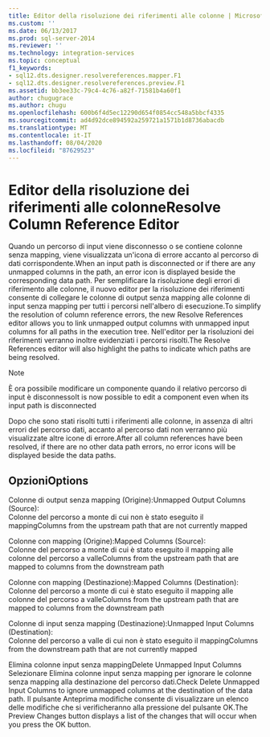 ```yaml
---
title: Editor della risoluzione dei riferimenti alle colonne | Microsoft Docs
ms.custom: ''
ms.date: 06/13/2017
ms.prod: sql-server-2014
ms.reviewer: ''
ms.technology: integration-services
ms.topic: conceptual
f1_keywords:
- sql12.dts.designer.resolvereferences.mapper.F1
- sql12.dts.designer.resolvereferences.preview.F1
ms.assetid: bb3ee33c-79c4-4c76-a82f-71581b4a60f1
author: chugugrace
ms.author: chugu
ms.openlocfilehash: 600b6f4d5ec12290d654f0854cc548a5bbcf4335
ms.sourcegitcommit: ad4d92dce894592a259721a1571b1d8736abacdb
ms.translationtype: MT
ms.contentlocale: it-IT
ms.lasthandoff: 08/04/2020
ms.locfileid: "87629523"
---
```

# <a name="resolve-column-reference-editor"></a><span data-ttu-id="47239-102">Editor della risoluzione dei riferimenti alle colonne</span><span class="sxs-lookup"><span data-stu-id="47239-102">Resolve Column Reference Editor</span></span>
  <span data-ttu-id="47239-103">Quando un percorso di input viene disconnesso o se contiene colonne senza mapping, viene visualizzata un'icona di errore accanto al percorso di dati corrispondente.</span><span class="sxs-lookup"><span data-stu-id="47239-103">When an input path is disconnected or if there are any unmapped columns in the path, an error icon is displayed beside the corresponding data path.</span></span> <span data-ttu-id="47239-104">Per semplificare la risoluzione degli errori di riferimento alle colonne, il nuovo editor per la risoluzione dei riferimenti consente di collegare le colonne di output senza mapping alle colonne di input senza mapping per tutti i percorsi nell'albero di esecuzione.</span><span class="sxs-lookup"><span data-stu-id="47239-104">To simplify the resolution of column reference errors, the new Resolve References editor allows you to link unmapped output columns with unmapped input columns for all paths in the execution tree.</span></span> <span data-ttu-id="47239-105">Nell'editor per la risoluzioni dei riferimenti verranno inoltre evidenziati i percorsi risolti.</span><span class="sxs-lookup"><span data-stu-id="47239-105">The Resolve References editor will also highlight the paths to indicate which paths are being resolved.</span></span>  
  
> [!NOTE]  
>  <span data-ttu-id="47239-106">È ora possibile modificare un componente quando il relativo percorso di input è disconnesso</span><span class="sxs-lookup"><span data-stu-id="47239-106">It is now possible to edit a component even when its input path is disconnected</span></span>  
  
 <span data-ttu-id="47239-107">Dopo che sono stati risolti tutti i riferimenti alle colonne, in assenza di altri errori del percorso dati, accanto al percorso dati non verranno più visualizzate altre icone di errore.</span><span class="sxs-lookup"><span data-stu-id="47239-107">After all column references have been resolved, if there are no other data path errors, no error icons will be displayed beside the data paths.</span></span>  
  
## <a name="options"></a><span data-ttu-id="47239-108">Opzioni</span><span class="sxs-lookup"><span data-stu-id="47239-108">Options</span></span>  
 <span data-ttu-id="47239-109">Colonne di output senza mapping (Origine):</span><span class="sxs-lookup"><span data-stu-id="47239-109">Unmapped Output Columns (Source):</span></span>  
 <span data-ttu-id="47239-110">Colonne del percorso a monte di cui non è stato eseguito il mapping</span><span class="sxs-lookup"><span data-stu-id="47239-110">Columns from the upstream path that are not currently mapped</span></span>  
  
 <span data-ttu-id="47239-111">Colonne con mapping (Origine):</span><span class="sxs-lookup"><span data-stu-id="47239-111">Mapped Columns (Source):</span></span>  
 <span data-ttu-id="47239-112">Colonne del percorso a monte di cui è stato eseguito il mapping alle colonne del percorso a valle</span><span class="sxs-lookup"><span data-stu-id="47239-112">Columns from the upstream path that are mapped to columns from the downstream path</span></span>  
  
 <span data-ttu-id="47239-113">Colonne con mapping (Destinazione):</span><span class="sxs-lookup"><span data-stu-id="47239-113">Mapped Columns (Destination):</span></span>  
 <span data-ttu-id="47239-114">Colonne del percorso a monte di cui è stato eseguito il mapping alle colonne del percorso a valle</span><span class="sxs-lookup"><span data-stu-id="47239-114">Columns from the upstream path that are mapped to columns from the downstream path</span></span>  
  
 <span data-ttu-id="47239-115">Colonne di input senza mapping (Destinazione):</span><span class="sxs-lookup"><span data-stu-id="47239-115">Unmapped Input Columns (Destination):</span></span>  
 <span data-ttu-id="47239-116">Colonne del percorso a valle di cui non è stato eseguito il mapping</span><span class="sxs-lookup"><span data-stu-id="47239-116">Columns from the downstream path that are not currently mapped</span></span>  
  
 <span data-ttu-id="47239-117">Elimina colonne input senza mapping</span><span class="sxs-lookup"><span data-stu-id="47239-117">Delete Unmapped Input Columns</span></span>  
 <span data-ttu-id="47239-118">Selezionare Elimina colonne input senza mapping per ignorare le colonne senza mapping alla destinazione del percorso dati.</span><span class="sxs-lookup"><span data-stu-id="47239-118">Check Delete Unmapped Input Columns to ignore unmapped columns at the destination of the data path.</span></span> <span data-ttu-id="47239-119">Il pulsante Anteprima modifiche consente di visualizzare un elenco delle modifiche che si verificheranno alla pressione del pulsante OK.</span><span class="sxs-lookup"><span data-stu-id="47239-119">The Preview Changes button displays a list of the changes that will occur when you press the OK button.</span></span>  
  
  

